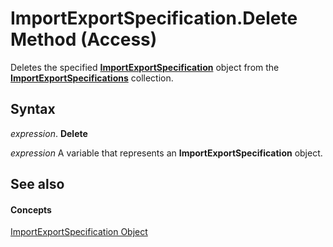
# ImportExportSpecification.Delete Method (Access)

Deletes the specified  **[ImportExportSpecification](a274faba-6da3-35c5-52fc-3341e8def24a.md)** object from the **[ImportExportSpecifications](9ddb9b30-36f3-5efb-8b15-69762c660338.md)** collection.


## Syntax

 _expression_. **Delete**

 _expression_ A variable that represents an **ImportExportSpecification** object.


## See also


#### Concepts


[ImportExportSpecification Object](a274faba-6da3-35c5-52fc-3341e8def24a.md)
